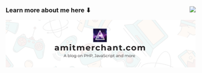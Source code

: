 ### Learn more about me here ⬇ <img src="https://komarev.com/ghpvc/?username=amitmerchant1990&color=blueviolet" align="right">

[![](https://raw.githubusercontent.com/amitmerchant1990/amitmerchant1990/master/amitmerchant_banner.png)](http://amitmerchant.com/)
